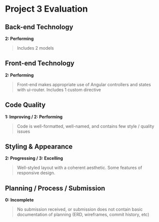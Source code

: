# Project 3 Evaluation

## Back-end Technology
**2: Performing**
>Includes 2 models

## Front-end Technology
**2: Performing**
>Front-end makes appropriate use of Angular controllers and states with ui-router. Includes 1 custom directive

## Code Quality
**1: Improving / 2: Performing**
>Code is well-formatted, well-named, and contains few style / quality issues

## Styling & Appearance
**2: Progressing / 3: Excelling**
> Well-styled layout with a coherent aesthetic. Some features of responsive design.

## Planning / Process / Submission
**0: Incomplete**
>No submission received, or submission does not contain basic documentation of planning (ERD, wireframes, commit history, etc)
